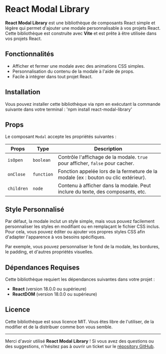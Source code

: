 # React Modal Library

**React Modal Library** est une bibliothèque de composants React simple et légère qui permet d'ajouter une modale personnalisable à vos projets React. Cette bibliothèque est construite avec **Vite** et est prête à être utilisée dans vos projets React.

## Fonctionnalités

- Afficher et fermer une modale avec des animations CSS simples.
- Personnalisation du contenu de la modale à l'aide de props.
- Facile à intégrer dans tout projet React.

## Installation

Vous pouvez installer cette bibliothèque via npm en exécutant la commande suivante dans votre terminal :
'npm install react-modal-library'

## Props

Le composant `Modal` accepte les propriétés suivantes :

| Props       | Type       | Description                                                                 |
|-------------|------------|-----------------------------------------------------------------------------|
| `isOpen`    | `boolean`  | Contrôle l'affichage de la modale. `true` pour afficher, `false` pour cacher. |
| `onClose`   | `function` | Fonction appelée lors de la fermeture de la modale (ex : bouton ou clic extérieur). |
| `children`  | `node`     | Contenu à afficher dans la modale. Peut inclure du texte, des composants, etc. |

## Style Personnalisé

Par défaut, la modale inclut un style simple, mais vous pouvez facilement personnaliser les styles en modifiant ou en remplaçant le fichier CSS inclus. Pour cela, vous pouvez éditer ou ajouter vos propres styles CSS afin d'adapter l'apparence à vos besoins spécifiques.

Par exemple, vous pouvez personnaliser le fond de la modale, les bordures, le padding, et d'autres propriétés visuelles.

## Dépendances Requises

Cette bibliothèque requiert les dépendances suivantes dans votre projet :

- **React** (version 18.0.0 ou supérieure)
- **ReactDOM** (version 18.0.0 ou supérieure)

## Licence

Cette bibliothèque est sous licence MIT. Vous êtes libre de l'utiliser, de la modifier et de la distribuer comme bon vous semble.

---

Merci d'avoir utilisé **React Modal Library** ! Si vous avez des questions ou des suggestions, n'hésitez pas à ouvrir un ticket sur le [répository GitHub](https://github.com/votre-utilisateur/react-modal-library).